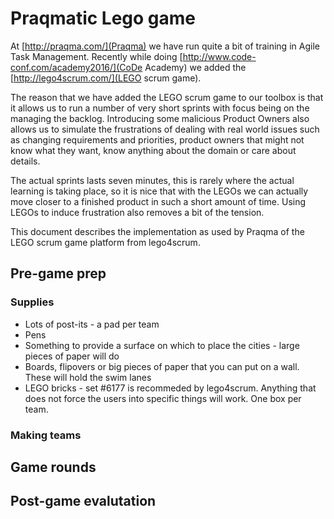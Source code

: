 # Praqmatic Lego game
At [http://praqma.com/](Praqma) we have run quite a bit of training in Agile Task Management. Recently while doing [http://www.code-conf.com/academy2016/](CoDe Academy) we added the [http://lego4scrum.com/](LEGO scrum game). 

The reason that we have added the LEGO scrum game to our toolbox is
that it allows us to run a number of very short sprints with focus
being on the managing the backlog. Introducing some malicious Product
Owners also allows us to simulate the frustrations of dealing with
real world issues such as changing requirements and priorities,
product owners that might not know what they want, know anything about
the domain or care about details.

The actual sprints lasts seven minutes, this is rarely where the
actual learning is taking place, so it is nice that with the LEGOs we
can actually move closer to a finished product in such a short amount
of time. Using LEGOs to induce frustration also removes a bit of the
tension.

This document describes the implementation as used by Praqma of the LEGO scrum game platform from lego4scrum.

## Pre-game prep 
### Supplies 
* Lots of post-its - a pad per team
* Pens
* Something to provide a surface on which to place the cities - large pieces of paper will do
* Boards, flipovers or big pieces of paper that you can put on a wall. These will hold the swim lanes
* LEGO bricks - set #6177 is recommeded by lego4scrum. Anything that does not force the users into specific things will work. One box per team.

### Making teams

## Game rounds

## Post-game evalutation